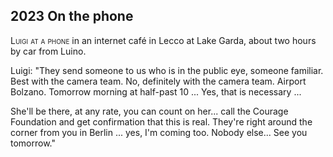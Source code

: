 
## **2023** On the phone

<span style="font-variant:small-caps;">Luigi at a phone</span> in an internet café in Lecco at Lake Garda, about two hours by car from Luino.

Luigi: "They send someone to us who is in the public eye, someone familiar.
Best with the camera team.
No, definitely with the camera team.
Airport Bolzano.
Tomorrow morning at half-past 10 ... Yes, that is necessary ...

She'll be there, at any rate, you can count on her... call the Courage Foundation and get confirmation that this is real.
They're right around the corner from you in Berlin ... yes, I'm coming too.
Nobody else... See you tomorrow."

